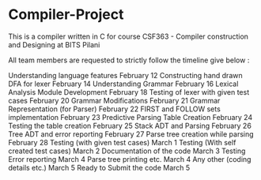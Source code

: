 # Compiler-Project
This is a compiler written in C for course CSF363 - Compiler construction and Designing at BITS Pilani

All team members are requested to strictly follow the timeline give below : 

Understanding language features              February 12
Constructing hand drawn DFA for lexer      February 14
Understanding Grammar                            February 16
Lexical Analysis Module Development       February 18
Testing of lexer with given test cases         February 20
Grammar Modifications                              February 21
Grammar Representation (for Parser)        February 22
FIRST and FOLLOW sets implementation  February 23
Predictive Parsing Table Creation               February 24
Testing the table creation                            February 25
Stack ADT and Parsing                               February 26
Tree ADT and error reporting                      February 27
Parse tree creation while parsing                February 28
Testing (with given test cases)                    March 1
Testing (With self created test cases)         March 2
Documentation of the code                         March 3
Testing Error reporting                                March 4
Parse tree printing etc.                               March 4
Any other (coding details etc.)                    March 5
Ready to Submit the code                          March 5


